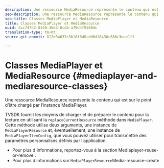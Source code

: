 ```yaml
---
description: Une ressource MediaResource représente le contenu qui est sur le point d’être chargé par l’instance MediaPlayer.
seo-description: Une ressource MediaResource représente le contenu qui est sur le point d’être chargé par l’instance MediaPlayer.
seo-title: Classes MediaPlayer et MediaResource
title: Classes MediaPlayer et MediaResource
uuid: dcc747d2-8340-45e3-8cdb-a79d4f9360dc
translation-type: tm+mt
source-git-commit: 812d04037c3b18f8d8cdd0d18430c686c3eee1ff

---
```



# Classes MediaPlayer et MediaResource {#mediaplayer-and-mediaresource-classes}

Une ressource MediaResource représente le contenu qui est sur le point d’être chargé par l’instance MediaPlayer.

<!--<a id="section_431AB7221E0249BF949EC72EEB9B428A"></a>-->

TVSDK fournit les moyens de charger et de préparer le contenu pour la lecture en utilisant la `replaceCurrentResource` méthode dans `MediaPlayer`. Cette méthode utilise deux arguments, une instance de `MediaPlayerResource` et, éventuellement, une instance de `MediaPlayerItemConfig`, que vous pouvez utiliser pour transmettre des paramètres personnalisés définis par l’application.

* Pour plus d&#39;informations, reportez-vous à la section Mediaplayer-reuse-or-remove .
* Pour plus d’informations sur `MediaPlayerResource`Media-resource-create

